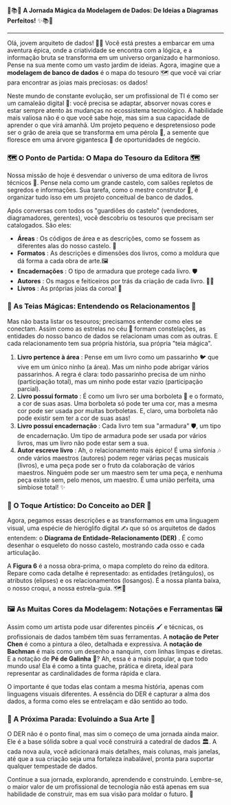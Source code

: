 

🌟📚✨ **A Jornada Mágica da Modelagem de Dados: De Ideias a Diagramas Perfeitos!** ✨📚🌟

---

Olá, jovem arquiteto de dados! 🧙‍♂️ Você está prestes a embarcar em uma aventura épica, onde a criatividade se encontra com a lógica, e a informação bruta se transforma em um universo organizado e harmonioso. Pense na sua mente como um vasto jardim de ideias. Agora, imagine que a **modelagem de banco de dados** é o mapa do tesouro 🗺️ que você vai criar para encontrar as joias mais preciosas: os dados!

Neste mundo de constante evolução, ser um profissional de TI é como ser um camaleão digital 🦎: você precisa se adaptar, absorver novas cores e estar sempre atento às mudanças no ecossistema tecnológico. A habilidade mais valiosa não é o que você sabe hoje, mas sim a sua capacidade de aprender o que virá amanhã. Um projeto pequeno e despretensioso pode ser o grão de areia que se transforma em uma pérola 🦪, a semente que floresce em uma árvore gigantesca 🌳 de oportunidades de negócio.

### 🗺️ O Ponto de Partida: O Mapa do Tesouro da Editora 🗺️

Nossa missão de hoje é desvendar o universo de uma editora de livros técnicos 📖. Pense nela como um grande castelo, com salões repletos de segredos e informações. Sua tarefa, como o mestre construtor 🏰, é organizar tudo isso em um projeto conceitual de banco de dados.

Após conversas com todos os "guardiões do castelo" (vendedores, diagramadores, gerentes), você descobriu os tesouros que precisam ser catalogados. São eles:

* **Áreas** : Os códigos de área e as descrições, como se fossem as diferentes alas do nosso castelo. 🏰
* **Formatos** : As descrições e dimensões dos livros, como a moldura que dá forma a cada obra de arte.🖼️
* **Encadernações** : O tipo de armadura que protege cada livro. 🛡️
* **Autores** : Os magos e feiticeiros por trás da criação de cada livro. 🧙‍♂️
* **Livros** : As próprias joias da coroa! 💎

### 💖 As Teias Mágicas: Entendendo os Relacionamentos 💖

Mas não basta listar os tesouros; precisamos entender como eles se conectam. Assim como as estrelas no céu 🌌 formam constelações, as entidades do nosso banco de dados se relacionam umas com as outras. E cada relacionamento tem sua própria história, sua própria "teia mágica".

1. **Livro pertence à área** : Pense em um livro como um passarinho 🐦 que vive em um único ninho (a área). Mas um ninho pode abrigar vários passarinhos. A regra é clara: todo passarinho precisa de um ninho (participação total), mas um ninho pode estar vazio (participação parcial).
2. **Livro possui formato** : É como um livro ser uma borboleta 🦋 e o formato, a cor de suas asas. Uma borboleta só pode ter uma cor, mas a mesma cor pode ser usada por muitas borboletas. E, claro, uma borboleta não pode existir sem ter a cor de suas asas!
3. **Livro possui encadernação** : Cada livro tem sua "armadura" 🛡️, um tipo de encadernação. Um tipo de armadura pode ser usada por vários livros, mas um livro não pode estar sem a sua.
4. **Autor escreve livro** : Ah, o relacionamento mais épico! É uma sinfonia 🎶 onde vários maestros (autores) podem reger várias peças musicais (livros), e uma peça pode ser o fruto da colaboração de vários maestros. Ninguém pode ser um maestro sem ter uma peça, e nenhuma peça existe sem, pelo menos, um maestro. É uma união perfeita, uma simbiose total! ✨

### 🎨 O Toque Artístico: Do Conceito ao DER 🎨

Agora, pegamos essas descrições e as transformamos em uma linguagem visual, uma espécie de hieróglifo digital ✍️ que só os arquitetos de dados entendem: o  **Diagrama de Entidade-Relacionamento (DER)** . É como desenhar o esqueleto do nosso castelo, mostrando cada osso e cada articulação.

A **Figura 6** é a nossa obra-prima, o mapa completo do reino da editora. Repare como cada detalhe é representado: as entidades (retângulos), os atributos (elipses) e os relacionamentos (losangos). É a nossa planta baixa, o nosso croqui, a nossa estrela-guia. 🗺️🌟

### 🖼️ As Muitas Cores da Modelagem: Notações e Ferramentas 🖼️

Assim como um artista pode usar diferentes pincéis 🖌️ e técnicas, os profissionais de dados também têm suas ferramentas. A **notação de Peter Chen** é como a pintura a óleo, detalhada e expressiva. A **notação de Bachman** é mais como um desenho a nanquim, com linhas limpas e diretas. E a notação de **Pé de Galinha** 🐔? Ah, essa é a mais popular, a que todo mundo usa! Ela é como a tinta guache, prática e direta, ideal para representar as cardinalidades de forma rápida e clara.

O importante é que todas elas contam a mesma história, apenas com linguagens visuais diferentes. A essência do DER é capturar a alma dos dados, a forma como eles se entrelaçam e dão sentido ao todo.

### 🚀 A Próxima Parada: Evoluindo a Sua Arte 🚀

O DER não é o ponto final, mas sim o começo de uma jornada ainda maior. Ele é a base sólida sobre a qual você construirá a catedral de dados 🏛️. A cada nova aula, você adicionará mais detalhes, mais colunas, mais janelas, até que a sua criação seja uma fortaleza inabalável, pronta para suportar qualquer tempestade de dados.

Continue a sua jornada, explorando, aprendendo e construindo. Lembre-se, o maior valor de um profissional de tecnologia não está apenas em sua habilidade de construir, mas em sua visão para moldar o futuro. 🌠
